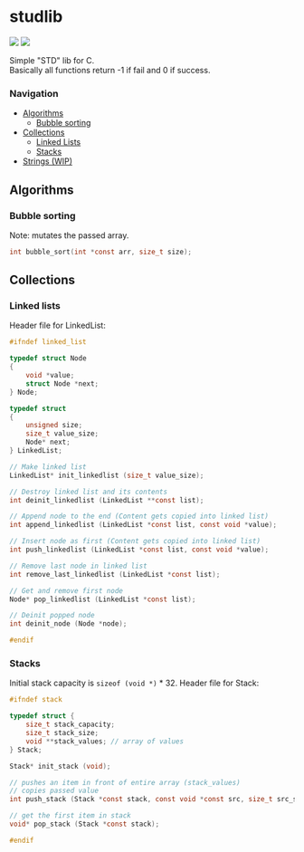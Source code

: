 # studlib

<div align="left">
  <img src="https://img.shields.io/badge/std-c99-black?logo=c&logoColor=fff" />
  <img src="https://img.shields.io/badge/license-MIT-orange?logo=github&logoColor=fff" />
</div>

Simple "STD" lib for C. <br />
Basically all functions return -1 if fail and 0 if success.

### Navigation
- [Algorithms](#algorithms)
  - [Bubble sorting](#bubble-sorting)
- [Collections](#collections)
  - [Linked Lists](#linked-lists)
  - [Stacks](#stacks)
- [Strings (WIP)](#strings)

## Algorithms

### Bubble sorting

Note: mutates the passed array.

```C
int bubble_sort(int *const arr, size_t size);
```

## Collections

### Linked lists

Header file for LinkedList:

```C
#ifndef linked_list

typedef struct Node
{
    void *value;
    struct Node *next;
} Node;

typedef struct
{
    unsigned size;
    size_t value_size;
    Node* next;
} LinkedList;

// Make linked list
LinkedList* init_linkedlist (size_t value_size);

// Destroy linked list and its contents
int deinit_linkedlist (LinkedList **const list);

// Append node to the end (Content gets copied into linked list)
int append_linkedlist (LinkedList *const list, const void *value);

// Insert node as first (Content gets copied into linked list)
int push_linkedlist (LinkedList *const list, const void *value);

// Remove last node in linked list
int remove_last_linkedlist (LinkedList *const list);

// Get and remove first node
Node* pop_linkedlist (LinkedList *const list);

// Deinit popped node
int deinit_node (Node *node);

#endif
```

### Stacks

Initial stack capacity is `sizeof (void *)` * 32.
Header file for Stack:

```C
#ifndef stack

typedef struct {
    size_t stack_capacity;
    size_t stack_size;
    void **stack_values; // array of values
} Stack;

Stack* init_stack (void);

// pushes an item in front of entire array (stack_values)
// copies passed value
int push_stack (Stack *const stack, const void *const src, size_t src_size);

// get the first item in stack
void* pop_stack (Stack *const stack);

#endif
```
